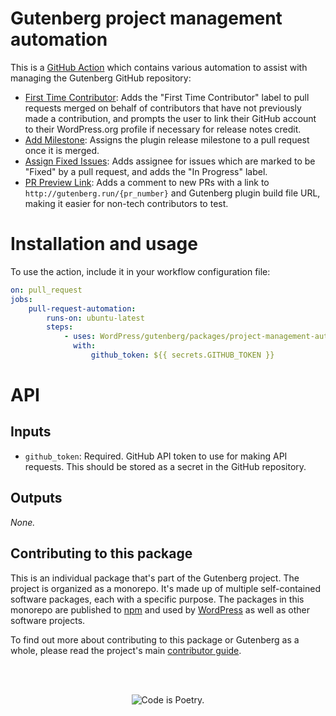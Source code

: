 # Gutenberg project management automation

This is a [GitHub Action](https://help.github.com/en/categories/automating-your-workflow-with-github-actions) which contains various automation to assist with managing the Gutenberg GitHub repository:

-   [First Time Contributor](https://github.com/WordPress/gutenberg/tree/HEAD/packages/project-management-automation/lib/tasks/first-time-contributor): Adds the "First Time Contributor" label to pull requests merged on behalf of contributors that have not previously made a contribution, and prompts the user to link their GitHub account to their WordPress.org profile if necessary for release notes credit.
-   [Add Milestone](https://github.com/WordPress/gutenberg/tree/HEAD/packages/project-management-automation/lib/tasks/add-milestone): Assigns the plugin release milestone to a pull request once it is merged.
-   [Assign Fixed Issues](https://github.com/WordPress/gutenberg/tree/HEAD/packages/project-management-automation/lib/tasks/assign-fixed-issues): Adds assignee for issues which are marked to be "Fixed" by a pull request, and adds the "In Progress" label.
-   [PR Preview Link](https://github.com/WordPress/gutenberg/tree/HEAD/packages/project-management-automation/lib/tasks/pr-preview-link): Adds a comment to new PRs with a link to `http://gutenberg.run/{pr_number}` and Gutenberg plugin build file URL, making it easier for non-tech contributors to test.

# Installation and usage

To use the action, include it in your workflow configuration file:

```yaml
on: pull_request
jobs:
    pull-request-automation:
        runs-on: ubuntu-latest
        steps:
            - uses: WordPress/gutenberg/packages/project-management-automation@trunk
              with:
                  github_token: ${{ secrets.GITHUB_TOKEN }}
```

# API

## Inputs

-   `github_token`: Required. GitHub API token to use for making API requests. This should be stored as a secret in the GitHub repository.

## Outputs

_None._

## Contributing to this package

This is an individual package that's part of the Gutenberg project. The project is organized as a monorepo. It's made up of multiple self-contained software packages, each with a specific purpose. The packages in this monorepo are published to [npm](https://www.npmjs.com/) and used by [WordPress](https://make.wordpress.org/core/) as well as other software projects.

To find out more about contributing to this package or Gutenberg as a whole, please read the project's main [contributor guide](https://github.com/WordPress/gutenberg/tree/HEAD/CONTRIBUTING.md).

<br /><br /><p align="center"><img src="https://s.w.org/style/images/codeispoetry.png?1" alt="Code is Poetry." /></p>